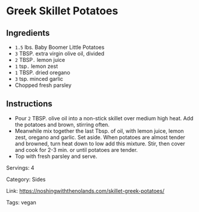 # Greek Skillet Potatoes

## Ingredients

- `1.5` lbs. Baby Boomer Little Potatoes
- `3` TBSP. extra virgin olive oil, divided
- `2` TBSP`.` lemon juice
- `1` tsp`.` lemon zest
- `1` TBSP. dried oregano
- `3` tsp. minced garlic
- Chopped fresh parsley

## Instructions

- Pour `2` TBSP. olive oil into a non-stick skillet over medium high heat. Add the potatoes and brown, stirring often.
- Meanwhile mix together the last Tbsp. of oil, with lemon juice, lemon zest, oregano and garlic. Set aside. When potatoes are almost tender and browned, turn heat down to low add this mixture. Stir, then cover and cook for 2-3 min. or until potatoes are tender.
- Top with fresh parsley and serve.

Servings: 4

Category: Sides

Link: https://noshingwiththenolands.com/skillet-greek-potatoes/

Tags: vegan

